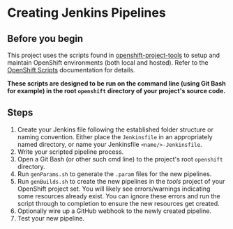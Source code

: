 # Creating Jenkins Pipelines

## Before you begin

This project uses the scripts found in [openshift-project-tools](https://github.com/BCDevOps/openshift-project-tools) to setup and maintain OpenShift environments (both local and hosted).  Refer to the [OpenShift Scripts](https://github.com/BCDevOps/openshift-project-tools/blob/master/bin/README.md) documentation for details.

**These scripts are designed to be run on the command line (using Git Bash for example) in the root `openshift` directory of your project's source code.**

## Steps

1. Create your Jenkins file following the established folder structure or naming convention.  Either place the `Jenkinsfile` in an appropriately named directory, or name your Jenkinsfile `<name/>-Jenkinsfile`.
1. Write your scripted pipeline process.
1. Open a Git Bash (or other such cmd line) to the project's root `openshift` directory.
1. Run `genParams.sh` to generate the `.param` files for the new pipelines.
1. Run `genBuilds.sh` to create the new pipelines in the *tools* project of your OpenShift project set.  You will likely see errors/warnings indicating some resources already exist.  You can ignore these errors and run the script through to completion to ensure the new resources get created.
1. Optionally wire up a GitHub webhook to the newly created pipeline.
1. Test your new pipeline.